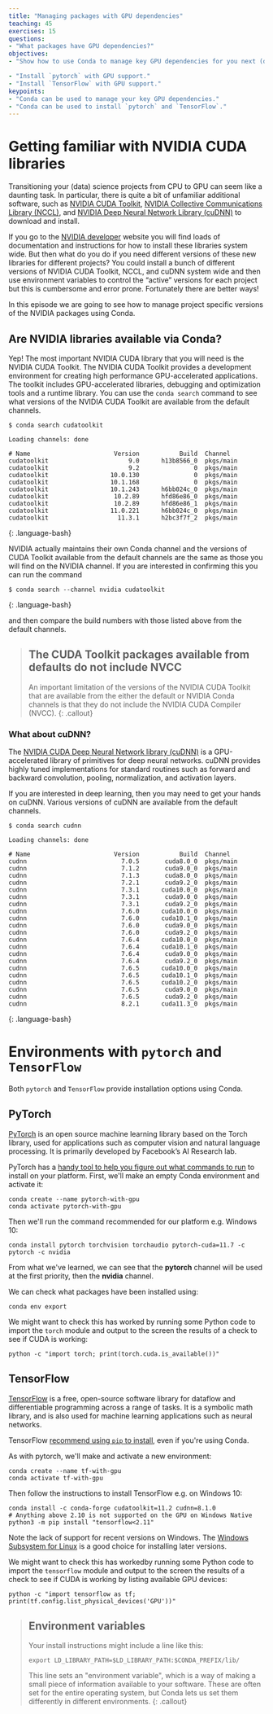 ```yaml
---
title: "Managing packages with GPU dependencies"
teaching: 45
exercises: 15
questions:
- "What packages have GPU dependencies?"
objectives:
- "Show how to use Conda to manage key GPU dependencies for you next (data) science project."

- "Install `pytorch` with GPU support."
- "Install `TensorFlow` with GPU support."
keypoints:
- "Conda can be used to manage your key GPU dependencies."
- "Conda can be used to install `pytorch` and `TensorFlow`."
---
```


# Getting familiar with NVIDIA CUDA libraries

Transitioning your (data) science projects from CPU to GPU can seem like a daunting task.
In particular, there is quite a bit of unfamiliar additional software, such as
[NVIDIA CUDA Toolkit](https://developer.nvidia.com/cuda-toolkit),
[NVIDIA Collective Communications Library (NCCL)](https://developer.nvidia.com/nccl),
and [NVIDIA Deep Neural Network Library (cuDNN)](https://developer.nvidia.com/cudnn) to download
and install.

If you go to the [NVIDIA developer](https://developer.nvidia.com/) website you will find loads of
documentation and instructions for how to install these libraries system wide. But then what do
you do if you need different versions of these new libraries for different projects? You could
install a bunch of different versions of NVIDIA CUDA Toolkit, NCCL, and cuDNN system wide and then
use environment variables to control the “active” versions for each project but this is cumbersome
and error prone. Fortunately there are better ways!


In this episode we are going to see how to manage project specific versions of the NVIDIA packages using Conda.

## Are NVIDIA libraries available via Conda?

Yep! The most important NVIDIA CUDA library that you will need is the NVIDIA CUDA Toolkit. The
NVIDIA CUDA Toolkit provides a development environment for creating high performance
GPU-accelerated applications. The toolkit includes GPU-accelerated libraries, debugging and
optimization tools and a runtime library. You can use the `conda search` command to see what
versions of the NVIDIA CUDA Toolkit are available from the default channels.

~~~
$ conda search cudatoolkit

Loading channels: done

# Name                       Version           Build  Channel
cudatoolkit                      9.0      h13b8566_0  pkgs/main
cudatoolkit                      9.2               0  pkgs/main
cudatoolkit                 10.0.130               0  pkgs/main
cudatoolkit                 10.1.168               0  pkgs/main
cudatoolkit                 10.1.243      h6bb024c_0  pkgs/main
cudatoolkit                  10.2.89      hfd86e86_0  pkgs/main
cudatoolkit                  10.2.89      hfd86e86_1  pkgs/main
cudatoolkit                 11.0.221      h6bb024c_0  pkgs/main
cudatoolkit                   11.3.1      h2bc3f7f_2  pkgs/main
~~~
{: .language-bash}

NVIDIA actually maintains their own Conda channel and the versions of CUDA Toolkit available from
the default channels are the same as those you will find on the NVIDIA channel. If you are
interested in confirming this you can run the command

~~~
$ conda search --channel nvidia cudatoolkit
~~~
{: .language-bash}

and then compare the build numbers with those listed above from the default channels.

> ## The CUDA Toolkit packages available from defaults do not include NVCC
>
> An important limitation of the versions of the NVIDIA CUDA Toolkit that are available from the
> either the default or NVIDIA Conda channels is that they do not include the NVIDIA CUDA Compiler
> (NVCC).
{: .callout}

### What about cuDNN?

The [NVIDIA CUDA Deep Neural Network library (cuDNN)](https://developer.nvidia.com/cudnn) is a
GPU-accelerated library of primitives for deep neural networks. cuDNN provides highly tuned
implementations for standard routines such as forward and backward convolution, pooling,
normalization, and activation layers.

If you are interested in deep learning, then you may need to get your hands on cuDNN. Various 
versions of cuDNN are available from the default channels.

~~~
$ conda search cudnn

Loading channels: done

# Name                       Version           Build  Channel
cudnn                          7.0.5       cuda8.0_0  pkgs/main
cudnn                          7.1.2       cuda9.0_0  pkgs/main
cudnn                          7.1.3       cuda8.0_0  pkgs/main
cudnn                          7.2.1       cuda9.2_0  pkgs/main
cudnn                          7.3.1      cuda10.0_0  pkgs/main
cudnn                          7.3.1       cuda9.0_0  pkgs/main
cudnn                          7.3.1       cuda9.2_0  pkgs/main
cudnn                          7.6.0      cuda10.0_0  pkgs/main
cudnn                          7.6.0      cuda10.1_0  pkgs/main
cudnn                          7.6.0       cuda9.0_0  pkgs/main
cudnn                          7.6.0       cuda9.2_0  pkgs/main
cudnn                          7.6.4      cuda10.0_0  pkgs/main
cudnn                          7.6.4      cuda10.1_0  pkgs/main
cudnn                          7.6.4       cuda9.0_0  pkgs/main
cudnn                          7.6.4       cuda9.2_0  pkgs/main
cudnn                          7.6.5      cuda10.0_0  pkgs/main
cudnn                          7.6.5      cuda10.1_0  pkgs/main
cudnn                          7.6.5      cuda10.2_0  pkgs/main
cudnn                          7.6.5       cuda9.0_0  pkgs/main
cudnn                          7.6.5       cuda9.2_0  pkgs/main
cudnn                          8.2.1      cuda11.3_0  pkgs/main
~~~
{: .language-bash}

# Environments with `pytorch` and `TensorFlow`


Both `pytorch` and `TensorFlow` provide installation options using Conda.

## PyTorch

[PyTorch](https://pytorch.org/) is an open source machine learning library based on the Torch 
library, used for applications such as computer vision and natural language processing. It is 
primarily developed by Facebook’s AI Research lab.

PyTorch has a [handy tool to help you figure out what commands to run](https://pytorch.org/) to install on your platform. First, we'll make an empty Conda environment and activate it:


```
conda create --name pytorch-with-gpu
conda activate pytorch-with-gpu
```

Then we'll run the command recommended for our platform e.g. Windows 10:

```
conda install pytorch torchvision torchaudio pytorch-cuda=11.7 -c pytorch -c nvidia
```

From what we've learned, we can see that the **pytorch** channel will be used at the
first priority, then the **nvidia** channel.


We can check what packages have been installed using:

```
conda env export
```

We might want to check this has worked by running some Python code to import the `torch` module
and output to the screen the results of a check to see if CUDA is working:

```
python -c "import torch; print(torch.cuda.is_available())"
```

## TensorFlow

[TensorFlow](https://www.TensorFlow.org/) is a free, open-source software library for dataflow and 
differentiable programming across a range of tasks. It is a symbolic math library, and is also used 
for machine learning applications such as neural networks.

TensorFlow [recommend using `pip` to install](https://www.TensorFlow.org/install/pip), even if you're using Conda.

As with pytorch, we'll make and activate a new environment:

```
conda create --name tf-with-gpu
conda activate tf-with-gpu
```

Then follow the instructions to install TensorFlow e.g. on Windows 10:

```
conda install -c conda-forge cudatoolkit=11.2 cudnn=8.1.0
# Anything above 2.10 is not supported on the GPU on Windows Native
python3 -m pip install "tensorflow<2.11"
```

Note the lack of support for recent versions on Windows. The [Windows Subsystem for Linux](https://learn.microsoft.com/en-gb/windows/wsl/install)
is a good choice for installing later versions.

We might want to check this has workedby running some Python code to import the `tensorflow` module
and output to the screen the results of a check to see if CUDA is working by listing available GPU
devices:

```
python -c "import tensorflow as tf; print(tf.config.list_physical_devices('GPU'))"
```

> ## Environment variables
> Your install instructions might include a line like this:
> 
> ```
> export LD_LIBRARY_PATH=$LD_LIBRARY_PATH:$CONDA_PREFIX/lib/
> ```
> 
> This line sets an "environment variable", which is a way of making a small piece of
> information available to your software. These are often set for the entire operating system,
>  but Conda lets us set them differently in different environments. 
{: .callout}
